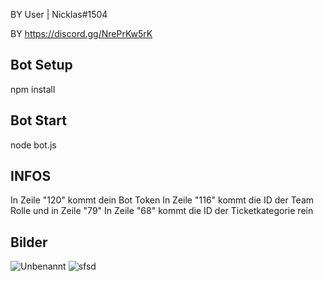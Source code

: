 BY User | Nicklas#1504

BY https://discord.gg/NrePrKw5rK


## Bot Setup

npm install

## Bot Start

node bot.js

## INFOS 

In Zeile "120" kommt dein Bot Token
In Zeile "116" kommt die ID der Team Rolle und in Zeile "79"
In Zeile "68" kommt die ID der Ticketkategorie rein



## Bilder

![Unbenannt](https://user-images.githubusercontent.com/107206616/225371023-98fcaca8-1f05-432a-bbb7-3b0b8a7d3f88.PNG)
![sfsd](https://user-images.githubusercontent.com/107206616/225371104-81b4a5a3-845f-4914-b45b-05f09aa8a0fe.PNG)
